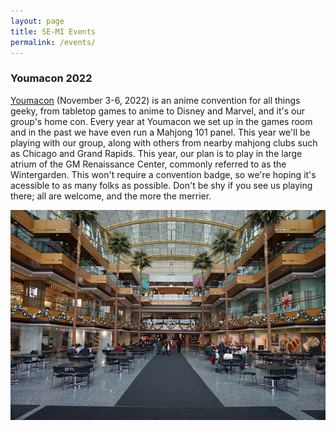 ```yaml
---
layout: page
title: SE-MI Events
permalink: /events/
---
```


### Youmacon 2022

[Youmacon](https://www.youmacon.com/) (November 3-6, 2022) is an anime convention for all things geeky, from tabletop games to anime to Disney and Marvel, and it's our group's home con. Every year at Youmacon we set up in the games room and in the past we have even run a Mahjong 101 panel. This year we'll be playing with our group, along with others from nearby mahjong clubs such as Chicago and Grand Rapids. This year, our plan is to play in the large atrium of the GM Renaissance Center, commonly referred to as the Wintergarden. This won't require a convention badge, so we're hoping it's acessible to as many folks as possible. Don't be shy if you see us playing there; all are welcome, and the more the merrier.

<img class="centerAlign" src="https://raw.githubusercontent.com/semiriichi/semiriichi.github.io/master/images/RenCen_Wintergarden.png"/>
